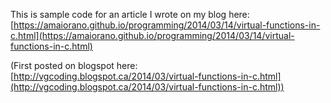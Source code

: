 This is sample code for an article I wrote on my blog here:
[https://amaiorano.github.io/programming/2014/03/14/virtual-functions-in-c.html](https://amaiorano.github.io/programming/2014/03/14/virtual-functions-in-c.html)

(First posted on blogspot here: [http://vgcoding.blogspot.ca/2014/03/virtual-functions-in-c.html](http://vgcoding.blogspot.ca/2014/03/virtual-functions-in-c.html))
